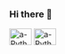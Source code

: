 ### Hi there 👋

<img align="center" alt="a-Python" height="30" width="40" src="https://img.shields.io/badge/HTML5-E34F26?style=for-the-badge&logo=html5&logoColor=white">
<img align="center" alt="a-Python" height="30" width="40" src="	https://img.shields.io/badge/CSS3-1572B6?style=for-the-badge&logo=css3&logoColor=white">
